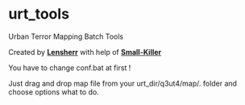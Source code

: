 urt_tools
=========

Urban Terror Mapping Batch Tools

Created by <a href="http://www.urtjumpers.com/forum/profile.php?id=559" target="_blank"><b>Lensherr</b></a>
with help of <a href="http://www.urtjumpers.com/forum/profile.php?id=3479&voir" target="_blank"><b>Small-Killer</b></a>

You have to change conf.bat at first !

Just drag and drop map file from your urt_dir/q3ut4/map/. folder and choose options what to do.
